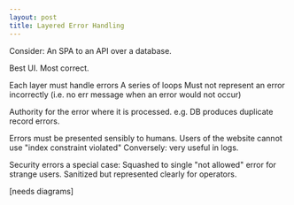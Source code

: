 ```yaml
---
layout: post
title: Layered Error Handling
---
```


Consider: An SPA to an API over a database.

Best UI. Most correct.

Each layer must handle errors
A series of loops
Must not represent an error incorrectly
(i.e. no err message when an error would not occur)

Authority for the error where it is processed.
e.g. DB produces duplicate record errors.

Errors must be presented sensibly to humans.
Users of the website cannot use "index constraint violated"
Conversely: very useful in logs.

Security errors a special case:
Squashed to single "not allowed" error for strange users.
Sanitized but represented clearly for operators.

[needs diagrams]
